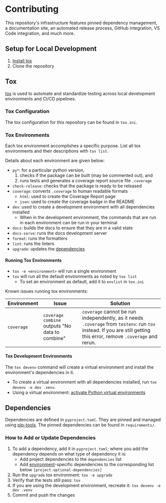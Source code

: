 # Contributing

This repository's infrastructure features pinned dependency management,
a documentation site, an automated release process, GitHub integration, VS Code integration,
and much more.

## Setup for Local Development

1. [Install tox](https://tox.wiki/en/latest/installation.html)
2. Clone the repository

## Tox

[tox](https://tox.wiki/en/latest/index.html) is used to automate and standardize testing
across local development environments and CI/CD pipelines.

### Tox Configuration

The tox configuration for this repository can be found in `tox.ini`.

### Tox Environments

Each tox environment accomplishes a specific purpose.
List all tox environments and their descriptions with `tox list`.

Details about each environment are given below:

- `py*`: for a particular python version,
    1. checks if the package can be built (may be commented out), and
    2. runs tests and generates a coverage report source file `.coverage`
- `check-release`: checks that the package is ready to be released
- `coverage`: converts `.coverage` to human readable formats
    - `html`: used to create the Coverage Report page
    - `json`: used to create the coverage badge in the README
- `dev`: used to create a development environment with all dependencies installed
    - When in the development environment, the commands that are run in each environment
      can be run in your terminal
- `docs`: builds the docs to ensure that they are in a valid state
- `docs-serve`: runs the docs development server
- `format`: runs the formatters
- `lint`: runs the linters
- `upgrade`: updates the [dependencies](#dependencies)

#### Running Tox Environments

- `tox -e <environment>` will run a single environment
- `tox` will run all the default environments as noted by `tox list`
    - To set an environment as default, add it to `envlist` in `tox.ini`

Known issues running tox environments:

| Environment | Issue                                           | Solution                                                                                                                                                              |
| ----------- | ----------------------------------------------- | --------------------------------------------------------------------------------------------------------------------------------------------------------------------- |
| `coverage`  | `coverage combine` outputs "No data to combine" | `coverage` cannot be run independently, as it needs `.coverage` from `testenv`: run `tox` instead. If you are still getting this error, remove `.coverage` and rerun. |

#### Tox Development Environments

The `tox devenv` command will create a virtual environment and install the environment's
dependencies in it.

- To create a virtual environment with all dependencies installed,
  run `tox devenv -e dev .venv`.
- Using a virtual environment: [activate Python virtual environments](https://realpython.com/python-virtual-environments-a-primer/#activate-it)

## Dependencies

Dependencies are defined in `pyproject.toml`.
They are pinned and managed using [pip-tools](https://pip-tools.readthedocs.io/en/latest/).
The pinned dependencies can be found in `requirements/`.

### How to Add or Update Dependencies

1. To add a dependency, add it in `pyproject.toml`;
   where you add the dependency depends on what type of dependency it is:
    - Add project dependencies to the `dependencies` list
    - Add [environment](#tox-environments)-specific dependencies to the corresponding list
      below `[project.optional-dependencies]`
2. Run the `upgrade` tox environment: `tox -e upgrade`
3. Verify that the tests still pass: `tox`
4. If you are using the development environment, recreate it: `tox devenv -e dev .venv`
5. Commit and push the changes
